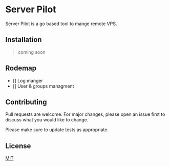 # Server Pilot

Server Pilot is a go based tool to mange remote VPS.

## Installation
> coming soon

## Rodemap 
- [] Log manger
- [] User & groups managment 

## Contributing

Pull requests are welcome. For major changes, please open an issue first
to discuss what you would like to change.

Please make sure to update tests as appropriate.

## License


[MIT](https://choosealicense.com/licenses/mit/)